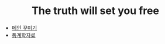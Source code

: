 


# <div align=center>The truth will set you free</div>




+ [메인 꾸미기](https://zzsza.github.io/development/2020/07/10/make-github-profile-readme/)
+ [통계학자료](http://wolfpack.hannam.ac.kr/)
